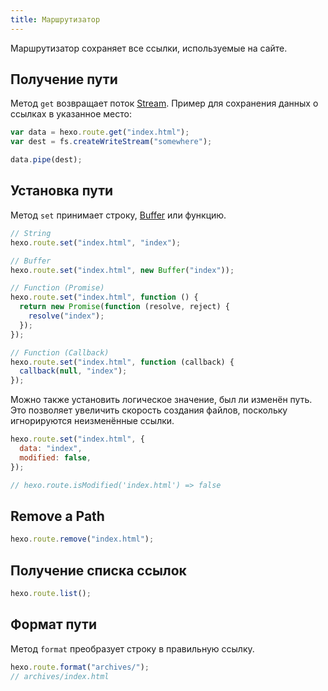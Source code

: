 ```yaml
---
title: Маршрутизатор
---
```


Маршрутизатор сохраняет все ссылки, используемые на сайте.

## Получение пути

Метод `get` возвращает поток [Stream][]. Пример для сохранения данных о ссылках в указанное место:

```js
var data = hexo.route.get("index.html");
var dest = fs.createWriteStream("somewhere");

data.pipe(dest);
```

## Установка пути

Метод `set` принимает строку, [Buffer][] или функцию.

```js
// String
hexo.route.set("index.html", "index");

// Buffer
hexo.route.set("index.html", new Buffer("index"));

// Function (Promise)
hexo.route.set("index.html", function () {
  return new Promise(function (resolve, reject) {
    resolve("index");
  });
});

// Function (Callback)
hexo.route.set("index.html", function (callback) {
  callback(null, "index");
});
```

Можно также установить логическое значение, был ли изменён путь. Это позволяет увеличить скорость создания файлов, поскольку игнорируются неизменённые ссылки.

```js
hexo.route.set("index.html", {
  data: "index",
  modified: false,
});

// hexo.route.isModified('index.html') => false
```

## Remove a Path

```js
hexo.route.remove("index.html");
```

## Получение списка ссылок

```js
hexo.route.list();
```

## Формат пути

Метод `format` преобразует строку в правильную ссылку.

```js
hexo.route.format("archives/");
// archives/index.html
```

[Stream]: http://nodejs.org/api/stream.html
[Buffer]: http://nodejs.org/api/buffer.html
